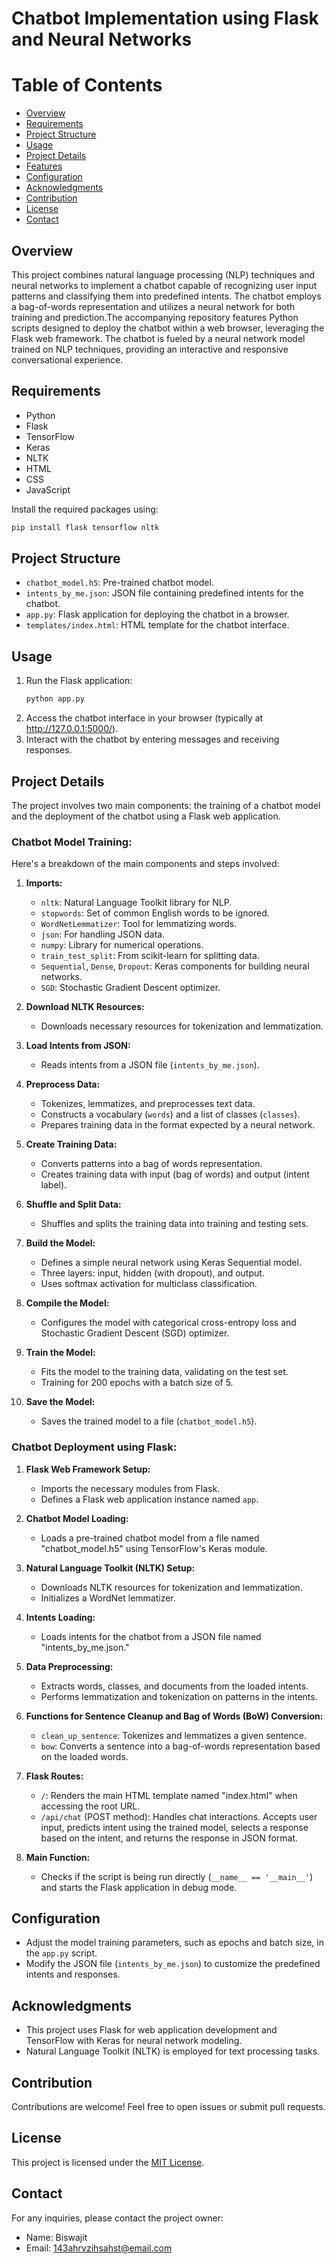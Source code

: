 # Chatbot Implementation using Flask and Neural Networks
# Table of Contents
- [Overview](#overview)
- [Requirements](#requirements)
- [Project Structure](#project-structure)
- [Usage](#usage)
- [Project Details](#project-details)
- [Features](#features)
- [Configuration](#configuration)
- [Acknowledgments](#acknowledgments)
- [Contribution](#contribution)
- [License](#license)
- [Contact](#contact)
## Overview
This project combines natural language processing (NLP) techniques and neural networks to implement a chatbot capable of recognizing user input patterns and classifying them into predefined intents. The chatbot employs a bag-of-words representation and utilizes a neural network for both training and prediction.The accompanying repository features Python scripts designed to deploy the chatbot within a web browser, leveraging the Flask web framework. The chatbot is fueled by a neural network model trained on NLP techniques, providing an interactive and responsive conversational experience.
## Requirements
- Python
- Flask
- TensorFlow
- Keras
- NLTK
- HTML
- CSS
- JavaScript

Install the required packages using:
```bash
pip install flask tensorflow nltk
```

## Project Structure
- `chatbot_model.h5`: Pre-trained chatbot model.
- `intents_by_me.json`: JSON file containing predefined intents for the chatbot.
- `app.py`: Flask application for deploying the chatbot in a browser.
- `templates/index.html`: HTML template for the chatbot interface.

## Usage
1. Run the Flask application:
    ```bash
    python app.py
    ```
2. Access the chatbot interface in your browser (typically at http://127.0.0.1:5000/).
3. Interact with the chatbot by entering messages and receiving responses.
   
## Project Details
The project involves two main components: the training of a chatbot model and the deployment of the chatbot using a Flask web application.

### Chatbot Model Training:

Here's a breakdown of the main components and steps involved:

1. **Imports:**
   - `nltk`: Natural Language Toolkit library for NLP.
   - `stopwords`: Set of common English words to be ignored.
   - `WordNetLemmatizer`: Tool for lemmatizing words.
   - `json`: For handling JSON data.
   - `numpy`: Library for numerical operations.
   - `train_test_split`: From scikit-learn for splitting data.
   - `Sequential`, `Dense`, `Dropout`: Keras components for building neural networks.
   - `SGD`: Stochastic Gradient Descent optimizer.

2. **Download NLTK Resources:**
   - Downloads necessary resources for tokenization and lemmatization.

3. **Load Intents from JSON:**
   - Reads intents from a JSON file (`intents_by_me.json`).

4. **Preprocess Data:**
   - Tokenizes, lemmatizes, and preprocesses text data.
   - Constructs a vocabulary (`words`) and a list of classes (`classes`).
   - Prepares training data in the format expected by a neural network.

5. **Create Training Data:**
   - Converts patterns into a bag of words representation.
   - Creates training data with input (bag of words) and output (intent label).

6. **Shuffle and Split Data:**
   - Shuffles and splits the training data into training and testing sets.

7. **Build the Model:**
   - Defines a simple neural network using Keras Sequential model.
   - Three layers: input, hidden (with dropout), and output.
   - Uses softmax activation for multiclass classification.

8. **Compile the Model:**
   - Configures the model with categorical cross-entropy loss and Stochastic Gradient Descent (SGD) optimizer.

9. **Train the Model:**
   - Fits the model to the training data, validating on the test set.
   - Training for 200 epochs with a batch size of 5.

10. **Save the Model:**
    - Saves the trained model to a file (`chatbot_model.h5`).
   
### Chatbot Deployment using Flask:

1. **Flask Web Framework Setup:**
   - Imports the necessary modules from Flask.
   - Defines a Flask web application instance named `app`.

2. **Chatbot Model Loading:**
   - Loads a pre-trained chatbot model from a file named "chatbot_model.h5" using TensorFlow's Keras module.

3. **Natural Language Toolkit (NLTK) Setup:**
   - Downloads NLTK resources for tokenization and lemmatization.
   - Initializes a WordNet lemmatizer.

4. **Intents Loading:**
   - Loads intents for the chatbot from a JSON file named "intents_by_me.json."

5. **Data Preprocessing:**
   - Extracts words, classes, and documents from the loaded intents.
   - Performs lemmatization and tokenization on patterns in the intents.

6. **Functions for Sentence Cleanup and Bag of Words (BoW) Conversion:**
   - `clean_up_sentence`: Tokenizes and lemmatizes a given sentence.
   - `bow`: Converts a sentence into a bag-of-words representation based on the loaded words.

7. **Flask Routes:**
   - `/`: Renders the main HTML template named "index.html" when accessing the root URL.
   - `/api/chat` (POST method): Handles chat interactions. Accepts user input, predicts intent using the trained model, selects a response based on the intent, and returns the response in JSON format.

8. **Main Function:**
   - Checks if the script is being run directly (`__name__ == '__main__'`) and starts the Flask application in debug mode.

## Configuration
- Adjust the model training parameters, such as epochs and batch size, in the `app.py` script.
- Modify the JSON file (`intents_by_me.json`) to customize the predefined intents and responses.

## Acknowledgments
- This project uses Flask for web application development and TensorFlow with Keras for neural network modeling.
- Natural Language Toolkit (NLTK) is employed for text processing tasks.

## Contribution
Contributions are welcome! Feel free to open issues or submit pull requests.

## License
This project is licensed under the [MIT License](LICENSE).

## Contact
For any inquiries, please contact the project owner:
- Name: Biswajit
- Email: [143ahrvzihsahst@email.com](mailto:example@email.com)
